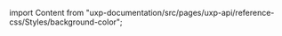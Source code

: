 
import Content from "uxp-documentation/src/pages/uxp-api/reference-css/Styles/background-color";

<Content query="product=xd"/>
